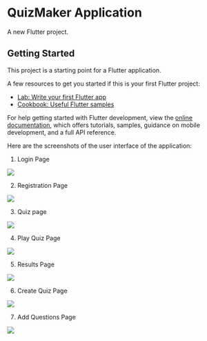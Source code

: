 # QuizMaker Application

A new Flutter project.

## Getting Started

This project is a starting point for a Flutter application.

A few resources to get you started if this is your first Flutter project:

- [Lab: Write your first Flutter app](https://docs.flutter.dev/get-started/codelab)
- [Cookbook: Useful Flutter samples](https://docs.flutter.dev/cookbook)

For help getting started with Flutter development, view the
[online documentation](https://docs.flutter.dev/), which offers tutorials,
samples, guidance on mobile development, and a full API reference.

Here are the screenshots of the user interface of the application:

1. Login Page
<img src="https://user-images.githubusercontent.com/99127741/201453189-11e2e5ef-d975-4aa2-9712-c453e87b8ec1.png">

2. Registration Page
<img src="https://user-images.githubusercontent.com/99127741/201453369-6ff46beb-742f-49aa-a77e-817460f7b153.png">

3. Quiz page
<img src="https://user-images.githubusercontent.com/99127741/201453381-a968f082-f09d-484c-840c-5131351b8f28.png">

4. Play Quiz Page
<img src="https://user-images.githubusercontent.com/99127741/201453383-d941eeee-90b4-4c67-bd41-e1604cd35a50.png">

5. Results Page
<img src="https://user-images.githubusercontent.com/99127741/201453384-25aeb560-5b46-4f8c-8abd-8bf2320f62c8.png">

6. Create Quiz Page
<img src="https://user-images.githubusercontent.com/99127741/201453389-469fe35a-09c8-43c2-b1ed-94f62cd54f12.png">

7. Add Questions Page
<img src="https://user-images.githubusercontent.com/99127741/201453394-f933d7b8-01a9-4bc7-b526-fe6d7263b175.png">
